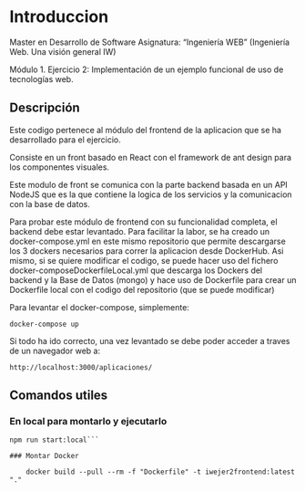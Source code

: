 # Introduccion
Master en Desarrollo de Software
Asignatura: “Ingeniería WEB”
(Ingeniería Web. Una visión general IW)

Módulo 1. Ejercicio 2: Implementación de un ejemplo funcional de uso de tecnologías web.

## Descripción
Este codigo pertenece al módulo del frontend de la aplicacion que se ha desarrollado para el ejercicio.

Consiste en un front basado en React con el framework de ant design para los componentes visuales.

Este modulo de front se comunica con la parte backend basada en un API NodeJS que es la que contiene la logica de los servicios y la comunicacion con la base de datos.

Para probar este módulo de frontend con su funcionalidad completa, el backend debe estar levantado. Para facilitar la labor, se ha creado un docker-compose.yml en este mismo repositorio que permite descargarse los 3 dockers necesarios para correr la aplicacion desde DockerHub. Asi mismo, si se quiere modificar el codigo, se puede hacer uso del fichero docker-composeDockerfileLocal.yml que descarga los Dockers del backend y la Base de Datos (mongo) y hace uso de Dockerfile para crear un Dockerfile local con el codigo del repositorio (que se puede modificar)

Para levantar el docker-compose, simplemente:

`docker-compose up`

Si todo ha ido correcto, una vez levantado se debe poder acceder a traves de un navegador web a:

`http://localhost:3000/aplicaciones/`

## Comandos utiles
### En local para montarlo y ejecutarlo 
```npm install
npm run start:local```

### Montar Docker

    docker build --pull --rm -f "Dockerfile" -t iwejer2frontend:latest "."
